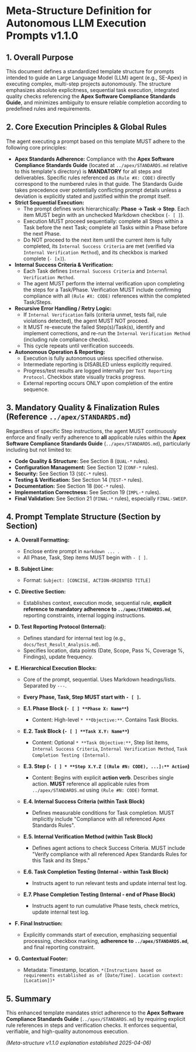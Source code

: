 # Meta-Structure Definition for Autonomous LLM Execution Prompts v1.1.0

## 1. Overall Purpose
This document defines a standardized template structure for prompts intended to guide an Large Language Model (LLM) agent (e.g., SE-Apex) in executing complex, multi-step projects autonomously. The structure emphasizes absolute explicitness, sequential task execution, integrated quality checks referencing the **Apex Software Compliance Standards Guide**, and minimizes ambiguity to ensure reliable completion according to predefined rules and requirements.

## 2. Core Execution Principles & Global Rules
The agent executing a prompt based on this template MUST adhere to the following core principles:

*   **Apex Standards Adherence:** Compliance with the **Apex Software Compliance Standards Guide** (located at `../apex/STANDARDS.md` relative to this template's directory) is **MANDATORY** for all steps and deliverables. Specific rules referenced as `(Rule #X: CODE)` directly correspond to the numbered rules in that guide. The Standards Guide takes precedence over potentially conflicting prompt details unless a deviation is explicitly stated and justified within the prompt itself.
*   **Strict Sequential Execution:**
    *   The prompt defines work hierarchically: **Phase -> Task -> Step**. Each item MUST begin with an unchecked Markdown checkbox (`- [ ]`).
    *   Execution MUST proceed sequentially: complete all Steps within a Task before the next Task; complete all Tasks within a Phase before the next Phase.
    *   Do NOT proceed to the next item until the current item is fully completed, its `Internal Success Criteria` are met (verified via `Internal Verification Method`), and its checkbox is marked complete (`- [x]`).
*   **Internal Success Criteria & Verification:**
    *   Each Task defines `Internal Success Criteria` and `Internal Verification Method`.
    *   The agent MUST perform the internal verification upon completing the steps for a Task/Phase. Verification MUST include confirming compliance with all `(Rule #X: CODE)` references within the completed Task/Steps.
*   **Recursive Error Handling / Retry Logic:**
    *   If `Internal Verification` fails (criteria unmet, tests fail, rule violations detected), the agent MUST NOT proceed.
    *   It MUST re-execute the failed Step(s)/Task(s), identify and implement corrections, and re-run the `Internal Verification Method` (including rule compliance checks).
    *   This cycle repeats until verification succeeds.
*   **Autonomous Operation & Reporting:**
    *   Execution is fully autonomous unless specified otherwise.
    *   Intermediate reporting is DISABLED unless explicitly required.
    *   Progress/test results are logged internally per `Test Reporting Protocol`. Checkbox state visually tracks progress.
    *   External reporting occurs ONLY upon completion of the entire sequence.

## 3. Mandatory Quality & Finalization Rules (Reference `../apex/STANDARDS.md`)
Regardless of specific Step instructions, the agent MUST continuously enforce and finally verify adherence to **all** applicable rules within the **Apex Software Compliance Standards Guide** (`../apex/STANDARDS.md`), particularly including but not limited to:
*   **Code Quality & Structure:** See Section 8 (`QUAL-*` rules).
*   **Configuration Management:** See Section 12 (`CONF-*` rules).
*   **Security:** See Section 13 (`SEC-*` rules).
*   **Testing & Verification:** See Section 14 (`TEST-*` rules).
*   **Documentation:** See Section 18 (`DOC-*` rules).
*   **Implementation Correctness:** See Section 19 (`IMPL-*` rules).
*   **Final Validation:** See Section 21 (`FINAL-*` rules), especially `FINAL-SWEEP`.

## 4. Prompt Template Structure (Section by Section)

*   **A. Overall Formatting:**
    *   Enclose entire prompt in ```markdown ... ```.
    *   All Phase, Task, Step items MUST begin with `- [ ]`.

*   **B. Subject Line:**
    *   Format: `Subject: [CONCISE, ACTION-ORIENTED TITLE]`

*   **C. Directive Section:**
    *   Establishes context, execution mode, sequential rule, **explicit reference to mandatory adherence to `../apex/STANDARDS.md`**, reporting constraints, internal logging instructions.

*   **D. Test Reporting Protocol (Internal):**
    *   Defines standard for internal test log (e.g., `docs/Test_Result_Analysis.md`).
    *   Specifies location, data points (Date, Scope, Pass %, Coverage %, Findings), update frequency.

*   **E. Hierarchical Execution Blocks:**
    *   Core of the prompt, sequential. Uses Markdown headings/lists. Separated by `---`.
    *   **Every Phase, Task, Step MUST start with `- [ ]`.**

    *   **E.1. Phase Block (`- [ ] **Phase X: Name**`)**
        *   Content: High-level `* **Objective:**`. Contains Task Blocks.

    *   **E.2. Task Block (`- [ ] **Task X.Y: Name**`)**
        *   Content: Optional `* **Task Objective:**`, Step list items, `Internal Success Criteria`, `Internal Verification Method`, `Task Completion Testing (Internal)`.

    *   **E.3. Step (`- [ ] * **Step X.Y.Z [(Rule #N: CODE), ...]:** Action`)**
        *   Content: Begins with explicit **action verb**. Describes single action. **MUST** reference all applicable rules from `../apex/STANDARDS.md` using `(Rule #N: CODE)` format.

    *   **E.4. Internal Success Criteria (within Task Block)**
        *   Defines measurable conditions for Task completion. MUST implicitly include "Compliance with all referenced Apex Standards Rules".

    *   **E.5. Internal Verification Method (within Task Block)**
        *   Defines agent actions to check Success Criteria. MUST include "Verify compliance with all referenced Apex Standards Rules for this Task and its Steps."

    *   **E.6. Task Completion Testing (Internal - within Task Block)**
        *   Instructs agent to run relevant tests and update internal test log.

    *   **E.7. Phase Completion Testing (Internal - end of Phase Block)**
        *   Instructs agent to run cumulative Phase tests, check metrics, update internal test log.

*   **F. Final Instruction:**
    *   Explicitly commands start of execution, emphasizing sequential processing, checkbox marking, **adherence to `../apex/STANDARDS.md`**, and final reporting constraint.

*   **G. Contextual Footer:**
    *   Metadata: Timestamp, location. `*(Instructions based on requirements established as of [Date/Time]. Location context: [Location])*`

## 5. Summary
This enhanced template mandates strict adherence to the **Apex Software Compliance Standards Guide** (`../apex/STANDARDS.md`) by requiring explicit rule references in steps and verification checks. It enforces sequential, verifiable, and high-quality autonomous execution.

*(Meta-structure v1.1.0 explanation established 2025-04-06)*
